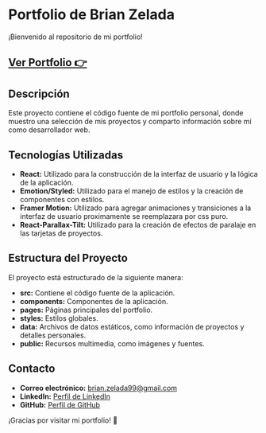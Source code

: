# Portfolio de Brian Zelada

¡Bienvenido al repositorio de mi portfolio!

## [Ver Portfolio 👉](https://brianzelada.vercel.app/)

## Descripción

Este proyecto contiene el código fuente de mi portfolio personal, donde muestro una selección de mis proyectos y comparto información sobre mí como desarrollador web.

## Tecnologías Utilizadas

- **React:** Utilizado para la construcción de la interfaz de usuario y la lógica de la aplicación.
- **Emotion/Styled:** Utilizado para el manejo de estilos y la creación de componentes con estilos.
- **Framer Motion:** Utilizado para agregar animaciones y transiciones a la interfaz de usuario proximamente se reemplazara por css puro.
- **React-Parallax-Tilt:** Utilizado para la creación de efectos de paralaje en las tarjetas de proyectos.

## Estructura del Proyecto

El proyecto está estructurado de la siguiente manera:

- **src:** Contiene el código fuente de la aplicación.
- **components:** Componentes de la aplicación.
- **pages:** Páginas principales del portfolio.
- **styles:** Estilos globales.
- **data:** Archivos de datos estáticos, como información de proyectos y detalles personales.
- **public:**  Recursos multimedia, como imágenes y fuentes.

## Contacto

- **Correo electrónico:** brian.zelada99@gmail.com
- **LinkedIn:** [Perfil de LinkedIn](https://www.linkedin.com/in/zbrian99/)
- **GitHub:** [Perfil de GitHub](https://github.com/ZBrian99)

¡Gracias por visitar mi portfolio! 🚀
